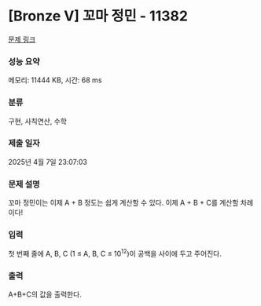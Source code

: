 # [Bronze V] 꼬마 정민 - 11382 

[문제 링크](https://www.acmicpc.net/problem/11382) 

### 성능 요약

메모리: 11444 KB, 시간: 68 ms

### 분류

구현, 사칙연산, 수학

### 제출 일자

2025년 4월 7일 23:07:03

### 문제 설명

<p>꼬마 정민이는 이제 A + B 정도는 쉽게 계산할 수 있다. 이제 A + B + C를 계산할 차례이다!</p>

### 입력 

 <p>첫 번째 줄에 A, B, C (1 ≤ A, B, C ≤ 10<sup>12</sup>)이 공백을 사이에 두고 주어진다.</p>

### 출력 

 <p>A+B+C의 값을 출력한다.</p>

